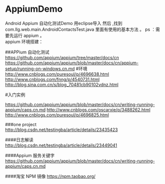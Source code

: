 # AppiumDemo
Android Appium 自动化测试Demo
用eclipse导入 然后 ,找到 com.llg.web.main.AndroidContactsTest.java  里面有使用的基本方法  。
ps ：需要先运行 appium 。</br>
appium 环境搭建：</br>

##APPium 自动化测试</br>
https://github.com/appium/appium/tree/master/docs/cn
https://github.com/appium/appium/blob/master/docs/cn/appium-setup/running-on-windows.cn.md
#环境</br>
http://www.cnblogs.com/puresoul/p/4696638.html
http://www.cnblogs.com/fnng/p/4540731.html
http://blog.sina.com.cn/s/blog_70481cb90102vdnz.html


#入门实例</br>

https://github.com/appium/appium/blob/master/docs/cn/writing-running-appium/caps.cn.md
http://www.cnblogs.com/oscarxie/p/3488262.html
http://www.cnblogs.com/puresoul/p/4696825.html

###one project</br>
http://blog.csdn.net/testingba/article/details/23435423

####日志解读</br>
http://blog.csdn.net/testingba/article/details/23449041

####Appium 服务关键字</br>
https://github.com/appium/appium/blob/master/docs/cn/writing-running-appium/caps.cn.md


####淘宝 NPM 镜像
https://npm.taobao.org/


